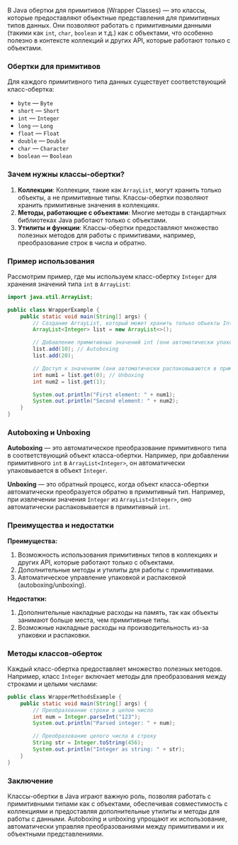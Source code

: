 В Java обертки для примитивов (Wrapper Classes) — это классы, которые предоставляют объектные представления для примитивных типов данных. Они позволяют работать с примитивными данными (такими как `int`, `char`, `boolean` и т.д.) как с объектами, что особенно полезно в контексте коллекций и других API, которые работают только с объектами.

### Обертки для примитивов

Для каждого примитивного типа данных существует соответствующий класс-обертка:

- `byte` — `Byte`
- `short` — `Short`
- `int` — `Integer`
- `long` — `Long`
- `float` — `Float`
- `double` — `Double`
- `char` — `Character`
- `boolean` — `Boolean`

### Зачем нужны классы-обертки?

1. **Коллекции**: Коллекции, такие как `ArrayList`, могут хранить только объекты, а не примитивные типы. Классы-обертки позволяют хранить примитивные значения в коллекциях.
2. **Методы, работающие с объектами**: Многие методы в стандартных библиотеках Java работают только с объектами.
3. **Утилиты и функции**: Классы-обертки предоставляют множество полезных методов для работы с примитивами, например, преобразование строк в числа и обратно.

### Пример использования

Рассмотрим пример, где мы используем класс-обертку `Integer` для хранения значений типа `int` в `ArrayList`:

```java
import java.util.ArrayList;

public class WrapperExample {
    public static void main(String[] args) {
        // Создание ArrayList, который может хранить только объекты Integer
        ArrayList<Integer> list = new ArrayList<>();

        // Добавление примитивных значений int (они автоматически упаковываются в объекты Integer)
        list.add(10); // Autoboxing
        list.add(20);

        // Доступ к значениям (они автоматически распаковываются в примитивные int)
        int num1 = list.get(0); // Unboxing
        int num2 = list.get(1);

        System.out.println("First element: " + num1);
        System.out.println("Second element: " + num2);
    }
}
```

### Autoboxing и Unboxing

**Autoboxing** — это автоматическое преобразование примитивного типа в соответствующий объект класса-обертки. Например, при добавлении примитивного `int` в `ArrayList<Integer>`, он автоматически упаковывается в объект `Integer`.

**Unboxing** — это обратный процесс, когда объект класса-обертки автоматически преобразуется обратно в примитивный тип. Например, при извлечении значения `Integer` из `ArrayList<Integer>`, оно автоматически распаковывается в примитивный `int`.

### Преимущества и недостатки

**Преимущества:**
1. Возможность использования примитивных типов в коллекциях и других API, которые работают только с объектами.
2. Дополнительные методы и утилиты для работы с примитивами.
3. Автоматическое управление упаковкой и распаковкой (autoboxing/unboxing).

**Недостатки:**
1. Дополнительные накладные расходы на память, так как объекты занимают больше места, чем примитивные типы.
2. Возможные накладные расходы на производительность из-за упаковки и распаковки.

### Методы классов-оберток

Каждый класс-обертка предоставляет множество полезных методов. Например, класс `Integer` включает методы для преобразования между строками и целыми числами:

```java
public class WrapperMethodsExample {
    public static void main(String[] args) {
        // Преобразование строки в целое число
        int num = Integer.parseInt("123");
        System.out.println("Parsed integer: " + num);

        // Преобразование целого числа в строку
        String str = Integer.toString(456);
        System.out.println("Integer as string: " + str);
    }
}
```

### Заключение

Классы-обертки в Java играют важную роль, позволяя работать с примитивными типами как с объектами, обеспечивая совместимость с коллекциями и предоставляя дополнительные утилиты и методы для работы с данными. Autoboxing и unboxing упрощают их использование, автоматически управляя преобразованиями между примитивами и их объектными представлениями.